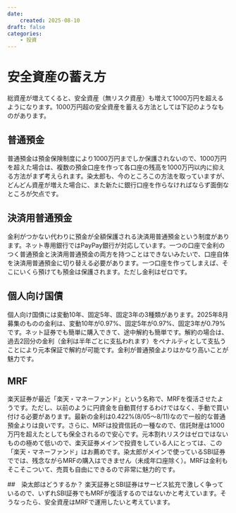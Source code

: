 ```yaml
---
date:
    created: 2025-08-10
draft: false
categories:
    - 投資
---
```


# 安全資産の蓄え方
総資産が増えてくると、安全資産（無リスク資産）も増えて1000万円を超えるようになります。1000万円超の安全資産を蓄える方法としては下記のようなものがあります。

## 普通預金
普通預金は預金保険制度により1000万円までしか保護されないので、1000万円を超えた場合は、複数の預金口座を作って各口座の残高を1000万円以内に抑える方法がまず考えられます。染太郎も、今のところこの方法を取っていますが、どんどん資産が増えた場合に、また新たに銀行口座を作らなければならず面倒なところが欠点です。

## 決済用普通預金
金利がつかない代わりに預金が全額保護される決済用普通預金という制度があります。ネット専用銀行ではPayPay銀行が対応しています。一つの口座で金利のつく普通預金と決済用普通預金の両方を持つことはできないみたいで、口座自体を決済用普通預金に切り替える必要があります。一つ口座を作ってしまえば、そこにいくら預けても預金は保護されます。ただし金利はゼロです。

## 個人向け国債
個人向け国債には変動10年、固定5年、固定3年の3種類があります。2025年8月募集のものの金利は、変動10年が0.97%、固定5年が0.97%、固定3年が0.79%です。ネット証券でも簡単に購入できて、途中解約も簡単です。解約の場合は、過去2回分の金利（金利は半年ごとに支払われます）をペナルティとして支払うことにより元本保証で解約が可能です。金利が普通預金よりはかなり高いことが魅力です。

## MRF
楽天証券が最近「楽天・マネーファンド」という名称で、MRFを復活させたようです。ただし、以前のように円資金を自動買付するわけではなく、手動で買い付ける必要があります。最新の金利は0.422%(8/05～8/11)なので一般的な普通預金よりは良いです。さらに、MRFは投資信託の一種なので、信託財産は1000万円を超えたとしても保全されるので安心です。元本割れリスクはゼロではないものの極めて低いので、楽天証券メインで投資をしている人にとっては、この「楽天・マネーファンド」はお薦めです。染太郎がメインで使っているSBI証券ででは、残念ながらMRFの購入はできません（未成年口座除く）。MRFは金利もそこそこついて、売買も自由にできるので非常に魅力的です。

##　染太郎はどうするか？
楽天証券とSBI証券はサービス拡充で激しく争っているので、いずれSBI証券でもMRFが復活するのではないかと考えています。そうなったら、安全資産はMRFで運用したいと考えています。